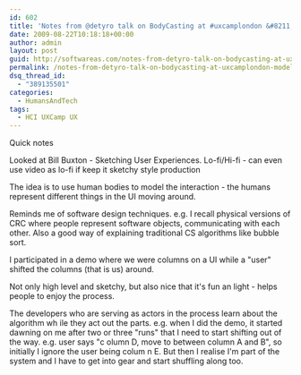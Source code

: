 ```yaml
---
id: 602
title: 'Notes from @detyro talk on BodyCasting at #uxcamplondon &#8211; Modelling UI with Human Actors'
date: 2009-08-22T10:18:18+00:00
author: admin
layout: post
guid: http://softwareas.com/notes-from-detyro-talk-on-bodycasting-at-uxcamplondon-modelling-ui-with-human-actors
permalink: /notes-from-detyro-talk-on-bodycasting-at-uxcamplondon-modelling-ui-with-human-actors/
dsq_thread_id:
  - "389135501"
categories:
  - HumansAndTech
tags:
  - HCI UXCamp UX
---
```

Quick notes

Looked at Bill Buxton - Sketching User Experiences. Lo-fi/Hi-fi - can even use video as lo-fi if keep it sketchy style production

The idea is to use human bodies to model the interaction - the humans represent different things in the UI moving around.

Reminds me of software design techniques. e.g. I recall physical versions of CRC where people represent software objects, communicating with each other. Also a good way of explaining traditional CS algorithms like bubble sort.

I participated in a demo where we were columns on a UI while a "user" shifted the columns (that is us) around.

Not only high level and sketchy, but also nice that it's fun an light - helps people to enjoy the process.

The developers who are serving as actors in the process learn about the algorithm wh
ile they act out the parts. e.g. when I did the demo, it started dawning on me after
 two or three "runs" that I need to start shifting out of the way. e.g. user says "c
olumn D, move to between column A and B", so initially I ignore the user being colum
n E. But then I realise I'm part of the system and I have to get into gear and start shuffling along too.